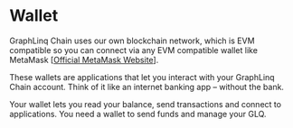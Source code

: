 # Wallet

GraphLinq Chain uses our own blockchain network, which is EVM compatible so you can connect via any EVM compatible wallet like MetaMask \[[Official MetaMask Website](https://metamask.io/)].

These wallets are applications that let you interact with your GraphLinq Chain account. Think of it like an internet banking app – without the bank.

Your wallet lets you read your balance, send transactions and connect to applications. You need a wallet to send funds and manage your GLQ.
